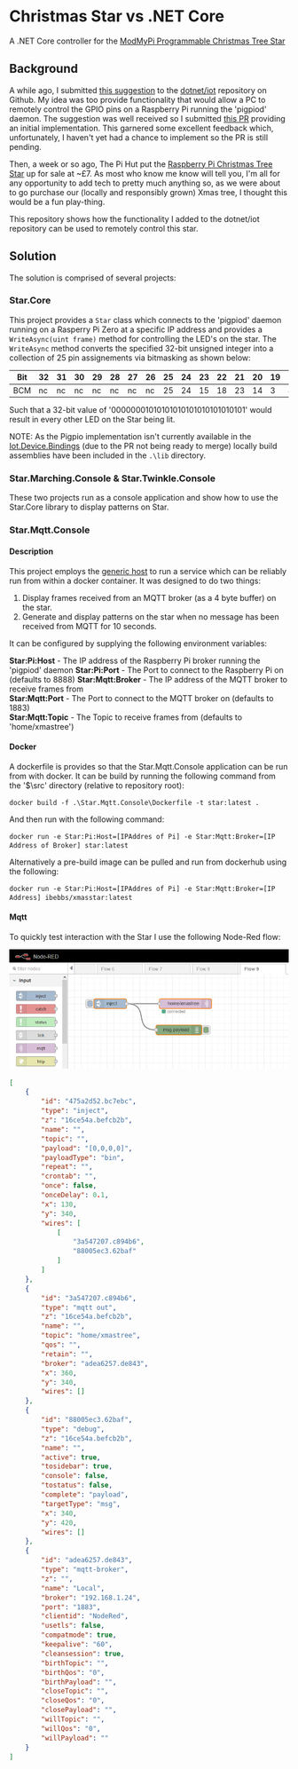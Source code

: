 ﻿# Christmas Star vs .NET Core

A .NET Core controller for the [ModMyPi Programmable Christmas Tree Star](https://github.com/modmypi/Programmable-Christmas-Star)

## Background

A while ago, I submitted [this suggestion](https://github.com/dotnet/iot/issues/771) to the [dotnet/iot](https://github.com/dotnet/iot) repository on Github. My idea was too provide functionality that would allow a PC to remotely control the GPIO pins on a Raspberry Pi running the 'pigpiod' daemon. The suggestion was well received so I submitted [this PR](https://github.com/dotnet/iot/pull/875) providing an initial implementation. This garnered some excellent feedback which, unfortunately, I haven't yet had a chance to implement so the PR is still pending.

Then, a week or so ago, The Pi Hut put the [Raspberry Pi Christmas Tree Star](https://thepihut.com/products/raspberry-pi-christmas-tree-star) up for sale at ~£7. As most who know me know will tell you, I'm all for any opportunity to add tech to pretty much anything so, as we were about to go purchase our (locally and responsibly grown) Xmas tree, I thought this would be a fun play-thing.

This repository shows how the functionality I added to the dotnet/iot repository can be used to remotely control this star.

## Solution

The solution is comprised of several projects:

### Star.Core

This project provides a `Star` class which connects to the 'pigpiod' daemon running on a Rasperry Pi Zero at a specific IP address and provides a `WriteAsync(uint frame)` method for controlling the LED's on the star. The `WriteAsync` method converts the specified 32-bit unsigned integer into a collection of 25 pin assignements via bitmasking as shown below:

|Bit|32|31|30|29|28|27|26|25|24|23|22|21|20|19|18|17|16|15|14|13|12|11|10|9 |8 |7 |6 |5 |4 |3 |2 |1 |
|---|--|--|--|--|--|--|--|--|--|--|--|--|--|--|--|--|--|--|--|--|--|--|--|--|--|--|--|--|--|--|--|--|
|BCM|nc|nc|nc|nc|nc|nc|nc|25|24|15|18|23|14|3 |4 |17|27|22|10|9 |11|5 |6 |13|19|26|16|20|21|12|7 |8 |

Such that a 32-bit value of '00000001010101010101010101010101' would result in every other LED on the Star being lit.

NOTE: As the Pigpio implementation isn't currently available in the [Iot.Device.Bindings](https://www.nuget.org/packages/Iot.Device.Bindings/) (due to the PR not being ready to merge) locally build assemblies have been included in the `.\lib` directory.

### Star.Marching.Console & Star.Twinkle.Console

These two projects run as a console application and show how to use the Star.Core library to display patterns on Star.

### Star.Mqtt.Console

#### Description

This project employs the [generic host](https://www.nuget.org/packages/Microsoft.Extensions.Hosting/) to run a service which can be reliably run from within a docker container. It was designed to do two things:

1. Display frames received from an MQTT broker (as a 4 byte buffer) on the star.
2. Generate and display patterns on the star when no message has been received from MQTT for 10 seconds.

It can be configured by supplying the following environment variables:

**Star:Pi:Host** - The IP address of the Raspberry Pi broker running the 'pigpiod' daemon
**Star:Pi:Port** - The Port to connect to the Raspberry Pi on (defaults to 8888)
**Star:Mqtt:Broker** - The IP address of the MQTT broker to receive frames from  
**Star:Mqtt:Port** - The Port to connect to the MQTT broker on (defaults to 1883)  
**Star:Mqtt:Topic** - The Topic to receive frames from (defaults to 'home/xmastree')

#### Docker

A dockerfile is provides so that the Star.Mqtt.Console application can be run from with docker. It can be build by running the following command from the '$\src' directory (relative to repository root):

```
docker build -f .\Star.Mqtt.Console\Dockerfile -t star:latest .
```

And then run with the following command:

```
docker run -e Star:Pi:Host=[IPAddres of Pi] -e Star:Mqtt:Broker=[IP Address of Broker] star:latest
```

Alternatively a pre-build image can be pulled and run from dockerhub using the following:

```
docker run -e Star:Pi:Host=[IPAddres of Pi] -e Star:Mqtt:Broker=[IP Address] ibebbs/xmasstar:latest
```

#### Mqtt

To quickly test interaction with the Star I use the following Node-Red flow:

![node-red](doc\NodeRed-MQTT.png)

```json
[
    {
        "id": "475a2d52.bc7ebc",
        "type": "inject",
        "z": "16ce54a.befcb2b",
        "name": "",
        "topic": "",
        "payload": "[0,0,0,0]",
        "payloadType": "bin",
        "repeat": "",
        "crontab": "",
        "once": false,
        "onceDelay": 0.1,
        "x": 130,
        "y": 340,
        "wires": [
            [
                "3a547207.c894b6",
                "88005ec3.62baf"
            ]
        ]
    },
    {
        "id": "3a547207.c894b6",
        "type": "mqtt out",
        "z": "16ce54a.befcb2b",
        "name": "",
        "topic": "home/xmastree",
        "qos": "",
        "retain": "",
        "broker": "adea6257.de843",
        "x": 360,
        "y": 340,
        "wires": []
    },
    {
        "id": "88005ec3.62baf",
        "type": "debug",
        "z": "16ce54a.befcb2b",
        "name": "",
        "active": true,
        "tosidebar": true,
        "console": false,
        "tostatus": false,
        "complete": "payload",
        "targetType": "msg",
        "x": 340,
        "y": 420,
        "wires": []
    },
    {
        "id": "adea6257.de843",
        "type": "mqtt-broker",
        "z": "",
        "name": "Local",
        "broker": "192.168.1.24",
        "port": "1883",
        "clientid": "NodeRed",
        "usetls": false,
        "compatmode": true,
        "keepalive": "60",
        "cleansession": true,
        "birthTopic": "",
        "birthQos": "0",
        "birthPayload": "",
        "closeTopic": "",
        "closeQos": "0",
        "closePayload": "",
        "willTopic": "",
        "willQos": "0",
        "willPayload": ""
    }
]
```